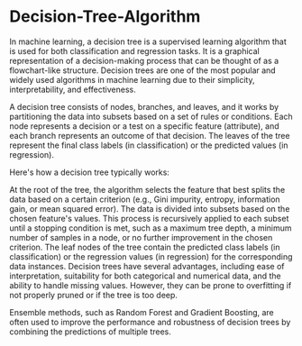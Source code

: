 # Decision-Tree-Algorithm

In machine learning, a decision tree is a supervised learning algorithm that is used for both classification and regression tasks. It is a graphical representation of a decision-making process that can be thought of as a flowchart-like structure. Decision trees are one of the most popular and widely used algorithms in machine learning due to their simplicity, interpretability, and effectiveness.

A decision tree consists of nodes, branches, and leaves, and it works by partitioning the data into subsets based on a set of rules or conditions. Each node represents a decision or a test on a specific feature (attribute), and each branch represents an outcome of that decision. The leaves of the tree represent the final class labels (in classification) or the predicted values (in regression).

Here's how a decision tree typically works:

At the root of the tree, the algorithm selects the feature that best splits the data based on a certain criterion (e.g., Gini impurity, entropy, information gain, or mean squared error).
The data is divided into subsets based on the chosen feature's values.
This process is recursively applied to each subset until a stopping condition is met, such as a maximum tree depth, a minimum number of samples in a node, or no further improvement in the chosen criterion.
The leaf nodes of the tree contain the predicted class labels (in classification) or the regression values (in regression) for the corresponding data instances.
Decision trees have several advantages, including ease of interpretation, suitability for both categorical and numerical data, and the ability to handle missing values. However, they can be prone to overfitting if not properly pruned or if the tree is too deep.

Ensemble methods, such as Random Forest and Gradient Boosting, are often used to improve the performance and robustness of decision trees by combining the predictions of multiple trees.
